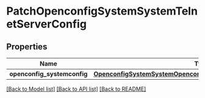 # PatchOpenconfigSystemSystemTelnetServerConfig

## Properties
Name | Type | Description | Notes
------------ | ------------- | ------------- | -------------
**openconfig_systemconfig** | [**OpenconfigSystemSystemOpenconfigsystemsystemTelnetserverConfig**](OpenconfigSystemSystemOpenconfigsystemsystemTelnetserverConfig.md) |  | [optional] 

[[Back to Model list]](../README.md#documentation-for-models) [[Back to API list]](../README.md#documentation-for-api-endpoints) [[Back to README]](../README.md)


